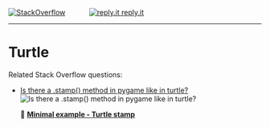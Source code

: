 [![StackOverflow](https://stackexchange.com/users/flair/7322082.png)](https://stackoverflow.com/users/5577765/rabbid76?tab=profile) &nbsp;&nbsp;&nbsp;&nbsp;&nbsp;&nbsp;&nbsp;&nbsp;&nbsp;&nbsp; [![reply.it](../../resource/logo/Repl_it_logo_80.png) reply.it](https://repl.it/repls/folder/PyGame%20Examples)

---

# Turtle

Related Stack Overflow questions:

- [Is there a .stamp() method in pygame like in turtle?](https://stackoverflow.com/questions/66485793/is-there-a-stamp-method-in-pygame-like-in-turtle/66504640#66504640)  
  ![Is there a .stamp() method in pygame like in turtle?](https://i.sstatic.net/5lSCG.gif)

  📁 **[Minimal example - Turtle stamp](../../examples/minimal_examples/pygame_minimal_turtle_stamp.py)**
